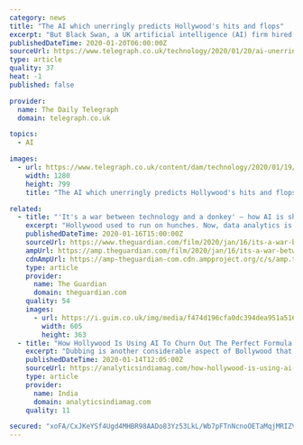 ```yaml
---
category: news
title: "The AI which unerringly predicts Hollywood's hits and flops"
excerpt: "But Black Swan, a UK artificial intelligence (AI) firm hired by Disney to predict successful films, thought John Carter looked like a flop – it was. “But no one listened,” says Steve King, Black Swan co-founder and chief executive. “People absolutely convince themselves... but the machines are always right – boringly always right.”"
publishedDateTime: 2020-01-20T06:00:00Z
sourceUrl: https://www.telegraph.co.uk/technology/2020/01/20/ai-unerringly-predicts-hollywoods-hits-flops/
type: article
quality: 37
heat: -1
published: false

provider:
  name: The Daily Telegraph
  domain: telegraph.co.uk

topics:
  - AI

images:
  - url: https://www.telegraph.co.uk/content/dam/technology/2020/01/19/TELEMMGLPICT000000598829-xlarge_trans_NvBQzQNjv4BqpVlberWd9EgFPZtcLiMQfyf2A9a6I9YchsjMeADBa08.jpeg?imwidth=1200
    width: 1280
    height: 799
    title: "The AI which unerringly predicts Hollywood's hits and flops"

related:
  - title: "'It's a war between technology and a donkey' – how AI is shaking up Hollywood"
    excerpt: "Hollywood used to run on hunches. Now, data analytics is far more effective than humans at predicting hits and eliminating flops. Is this a brave new world – or the death knell of creativity?"
    publishedDateTime: 2020-01-16T15:00:00Z
    sourceUrl: https://www.theguardian.com/film/2020/jan/16/its-a-war-between-technology-and-a-donkey-how-ai-is-shaking-up-hollywood
    ampUrl: https://amp.theguardian.com/film/2020/jan/16/its-a-war-between-technology-and-a-donkey-how-ai-is-shaking-up-hollywood
    cdnAmpUrl: https://amp-theguardian-com.cdn.ampproject.org/c/s/amp.theguardian.com/film/2020/jan/16/its-a-war-between-technology-and-a-donkey-how-ai-is-shaking-up-hollywood
    type: article
    provider:
      name: The Guardian
      domain: theguardian.com
    quality: 54
    images:
      - url: https://i.guim.co.uk/img/media/f474d196cfa0dc394dea951a516e5b4792f17bfb/145_0_3594_2157/master/3594.jpg?width=605&quality=85&auto=format&fit=max&s=a7cd2d50a5096bea333a9732209f3350
        width: 605
        height: 363
  - title: "How Hollywood Is Using AI To Churn Out The Perfect Formula For A Cinematic Blockbuster"
    excerpt: "Dubbing is another considerable aspect of Bollywood that is believed to be achieved better with AI. In the hopes of pushing movies to a broader reach, Eros Now has collaborated with Microsoft to use its Azure platform — AI speech translation engine, for dubbing Hindi movies into different languages. When asked, Rishika Lulla Singh ..."
    publishedDateTime: 2020-01-14T12:05:00Z
    sourceUrl: https://analyticsindiamag.com/how-hollywood-is-using-ai-to-churn-out-the-perfect-formula-for-a-cinematic-blockbuster/
    type: article
    provider:
      name: India
      domain: analyticsindiamag.com
    quality: 11

secured: "xoFA/CxJKeYSf4Ugd4MHBR98AADo83Yz53LkL/Wb7pFTnNcnoOETaMqjMRIZVtn7CQMgukepjUFOu99C+2IfaoRxkIcguOD8eknbeCwU9bx09fxCwTWEFrmG5+G2Fzd4GZKEd05PqzqWqO08UJ0L+oUW2qO4H8sDv0ApGA2YS8UrPq12bAA+PV0wDMTBfEIKxbTaG8/L6+XTBV2jdjTYkUKMmJlLP0Jc9+uY1CBmrxwMz1o/scnCliqfVCeGdm7LS0TrutUIm8pNu1ZrjsjqTdY+ealO3SJvIA3exLnQGJQ=;nCgbGhDXlqXP8r6H/vxqcw=="
---
```


